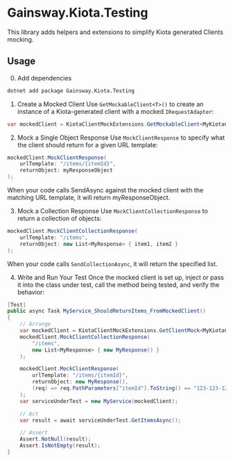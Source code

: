 # Gainsway.Kiota.Testing

This library adds helpers and extensions to simplify Kiota generated Clients mocking.

## Usage

0. Add dependencies

```sh
dotnet add package Gainsway.Kiota.Testing
```

1. Create a Mocked Client
Use `GetMockableClient<T>()` to create an instance of a Kiota-generated client with a mocked `IRequestAdapter`:

```csharp
var mockedClient = KiotaClientMockExtensions.GetMockableClient<MyKiotaClient>();
```

2. Mock a Single Object Response
Use `MockClientResponse` to specify what the client should return for a given URL template:

```csharp
mockedClient.MockClientResponse(
    urlTemplate: "/items/{itemId}",
    returnObject: myResponseObject
);
```

When your code calls SendAsync against the mocked client with the matching URL template, it will return myResponseObject.

3. Mock a Collection Response
Use `MockClientCollectionResponse` to return a collection of objects:

```csharp
mockedClient.MockClientCollectionResponse(
    urlTemplate: "/items",
    returnObject: new List<MyResponse> { item1, item2 }
);
```

When your code calls `SendCollectionAsync`, it will return the specified list.

4. Write and Run Your Test
Once the mocked client is set up, inject or pass it into the class under test, call the method being tested, and verify the behavior:

```csharp
[Test]
public async Task MyService_ShouldReturnItems_FromMockedClient()
{
    // Arrange
    var mockedClient = KiotaClientMockExtensions.GetClientMock<MyKiotaClient>();
    mockedClient.MockClientCollectionResponse(
        "/items",
        new List<MyResponse> { new MyResponse() }
    );

    mockedClient.MockClientResponse(
        urlTemplate: "/items/{itemId}",
        returnObject: new MyResponse(),
        (req) => req.PathParameters["itemId"].ToString() == "123-123-123"
    );
    var serviceUnderTest = new MyService(mockedClient);

    // Act
    var result = await serviceUnderTest.GetItemsAsync();

    // Assert
    Assert.NotNull(result);
    Assert.IsNotEmpty(result);
}
```
